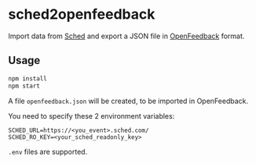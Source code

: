 # sched2openfeedback

Import data from [Sched](https://sched.com/) and export a JSON file in [OpenFeedback](https://openfeedback.io/) format.

## Usage

```sh
npm install
npm start
```

A file `openfeedback.json` will be created, to be imported in OpenFeedback.

You need to specify these 2 environment variables:
```
SCHED_URL=https://<you_event>.sched.com/
SCHED_RO_KEY=<your_sched_readonly_key>
```

`.env` files are supported.
